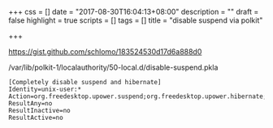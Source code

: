 +++
css = []
date = "2017-08-30T16:04:13+08:00"
description = ""
draft = false
highlight = true
scripts = []
tags = []
title = "disable suspend via polkit"

+++

https://gist.github.com/schlomo/183524530d17d6a888d0

/var/lib/polkit-1/localauthority/50-local.d/disable-suspend.pkla
```
[Completely disable suspend and hibernate]
Identity=unix-user:*
Action=org.freedesktop.upower.suspend;org.freedesktop.upower.hibernate;org.freedesktop.login1.suspend*;org.freedesktop.login1.hibernate*
ResultAny=no
ResultInactive=no
ResultActive=no
```
